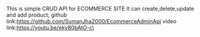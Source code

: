 This is simple CRUD API for ECOMMERCE SITE
It can create,delete,update and add product;
github link:https://github.com/SumanJha2000/EcommerceAdminApi
video link:https://youtu.be/eky80bAtO-c\
